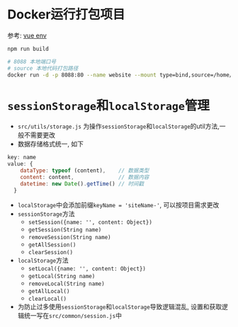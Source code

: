 # Docker运行打包项目

参考: [vue env](https://cli.vuejs.org/zh/guide/mode-and-env.html)

```sh
npm run build

# 8088 本地端口号
# source 本地代码打包路径
docker run -d -p 8088:80 --name website --mount type=bind,source=/home/yt00573/nick/front-end/h5/dist,target=/usr/share/nginx/html nginx
```

# `sessionStorage`和`localStorage`管理

- `src/utils/storage.js` 为操作`sessionStorage`和`localStorage`的util方法,一般不需要更改
- 数据存储格式统一, 如下

```js
key: name 
value: {
    dataType: typeof (content),    // 数据类型
    content: content,              // 数据内容
    datetime: new Date().getTime() // 时间戳
  }
```

- `localStorage`中会添加前缀`keyName = 'siteName-'`, 可以按项目需求更改
- `sessionStorage`方法
  - `setSession({name: '', content: Object})`
  - `getSession(String name)`
  - `removeSession(String name)`
  - `getAllSession()`
  - `clearSession()`
- `localStorage`方法
  - `setLocal({name: '', content: Object})`
  - `getLocal(String name)`
  - `removeLocal(String name)`
  - `getAllLocal()`
  - `clearLocal()`
- 为防止过多使用`sessionStorage`和`localStorage`导致逻辑混乱, 设置和获取逻辑统一写在`src/common/session.js`中
